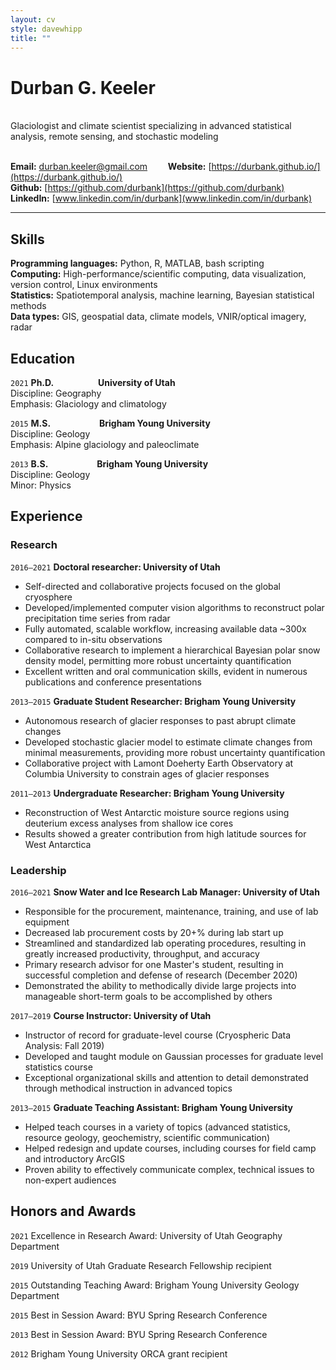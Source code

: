 ```yaml
---
layout: cv
style: davewhipp
title: ""
---
```


# Durban G. Keeler
\
Glaciologist and climate scientist specializing in advanced statistical analysis, remote sensing, and stochastic modeling
<!-- [Email](durban.keeler@gmail.com) \| [Website](https://durbank.github.io/) \| [GitHub](https://github.com/durbank) \| [LinkedIn](www.linkedin.com/in/durbank) -->

\
**Email:** [durban.keeler@gmail.com](durban.keeler@gmail.com) &ensp; &emsp; **Website:** [https://durbank.github.io/](https://durbank.github.io/) \
**Github:** [https://github.com/durbank](https://github.com/durbank) &emsp; **LinkedIn:** [www.linkedin.com/in/durbank](www.linkedin.com/in/durbank)

<!-- ## Objective

A _[insert job-specific descriptor]_ position where I can leverage my experience in Earth Sciences, remote sensing, and machine learning. -->

---

## Skills

**Programming languages:** Python, R, MATLAB, bash scripting \
**Computing:** High-performance/scientific computing, data visualization, version control, Linux environments \
**Statistics:** Spatiotemporal analysis, machine learning, Bayesian statistical methods \
**Data types:** GIS, geospatial data, climate models, VNIR/optical imagery, radar

## Education

`2021`
**Ph.D.** &emsp;&emsp;&emsp;&emsp;&ensp; **University of Utah**\
Discipline: Geography\
Emphasis: Glaciology and climatology

`2015`
**M.S.** &emsp;&emsp;&emsp;&emsp;&emsp; **Brigham Young University**\
Discipline: Geology\
Emphasis: Alpine glaciology and paleoclimate

`2013`
**B.S.** &emsp;&emsp;&emsp;&emsp;&emsp; **Brigham Young University**\
Discipline: Geology\
Minor: Physics

## Experience

### Research

`2016–2021`
**Doctoral researcher: University of Utah**

- Self-directed and collaborative projects focused on the global cryosphere
- Developed/implemented computer vision algorithms to reconstruct polar precipitation time series from radar
- Fully automated, scalable workflow, increasing available data ~300x compared to in-situ observations
- Collaborative research to implement a hierarchical Bayesian polar snow density model, permitting more robust uncertainty quantification
- Excellent written and oral communication skills, evident in numerous publications and conference presentations

<!-- - Assessment of High Mountain Asia glacio-climate zones through leveraging of regional climate modeling and machine learning
- Increased predictive power of glacier storage inference models, with important implications for water resource management -->

`2013–2015`
**Graduate Student Researcher: Brigham Young University**

- Autonomous research of glacier responses to past abrupt climate changes
- Developed stochastic glacier model to estimate climate changes from minimal measurements, providing more robust uncertainty quantification
- Collaborative project with Lamont Doeherty Earth Observatory at Columbia University to constrain ages of glacier responses

<!-- - Hydrological modeling of glacier melt and run-off to inform future river flow used in French nuclear reactor cooling -->

`2011–2013`
**Undergraduate Researcher: Brigham Young University**

- Reconstruction of West Antarctic moisture source regions using deuterium excess analyses from shallow ice cores
- Results showed a greater contribution from high latitude sources for West Antarctica

### Leadership

`2016–2021`
**Snow Water and Ice Research Lab Manager: University of Utah**

- Responsible for the procurement, maintenance, training, and use of lab equipment
- Decreased lab procurement costs by 20+% during lab start up
- Streamlined and standardized lab operating procedures, resulting in greatly increased productivity, throughput, and accuracy
- Primary research advisor for one Master's student, resulting in successful completion and defense of research (December 2020)
- Demonstrated the ability to methodically divide large projects into manageable short-term goals to be accomplished by others

`2017–2019`
**Course Instructor: University of Utah**

- Instructor of record for graduate-level course (Cryospheric Data Analysis: Fall 2019)
- Developed and taught module on Gaussian processes for graduate level statistics course
- Exceptional organizational skills and attention to detail demonstrated through methodical instruction in advanced topics

`2013–2015`
**Graduate Teaching Assistant: Brigham Young University**

- Helped teach courses in a variety of topics (advanced statistics, resource geology, geochemistry, scientific communication)
- Helped redesign and update courses, including courses for field camp and introductory ArcGIS
- Proven ability to effectively communicate complex, technical issues to non-expert audiences

## Honors and Awards

`2021`
Excellence in Research Award: University of Utah Geography Department

`2019`
University of Utah Graduate Research Fellowship recipient

`2015`
Outstanding Teaching Award: Brigham Young University Geology Department

`2015`
Best in Session Award: BYU Spring Research Conference

`2013`
Best in Session Award: BYU Spring Research Conference

`2012`
Brigham Young University ORCA grant recipient

<!-- `2006`
ConocoPhillips Scholarship recipient

`2004`
VFW Voice of Democracy Scholarship recipient -->

<!-- ---

Last updated: July 2021 -->
